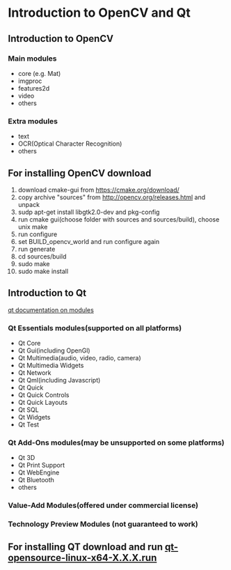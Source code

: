 #  Introduction to OpenCV and Qt
##  Introduction to OpenCV

### Main modules
* core (e.g. Mat)
* imgproc
* features2d
* video
* others

### Extra modules
* text
* OCR(Optical Character Recognition)
* others

## For installing OpenCV download 
1. download cmake-gui from https://cmake.org/download/
2. copy archive "sources" from http://opencv.org/releases.html and unpack
3. sudp apt-get install libgtk2.0-dev and pkg-config
4. run cmake gui(choose folder with sources and sources/build), choose unix make
5. run configure
6. set BUILD_opencv_world and run configure again
7. run generate
8. cd sources/build
9. sudo make
10. sudo make install



## Introduction to Qt
[qt documentation on modules](http://doc.qt.io/qt-5/qtmodules.html)

### Qt Essentials modules(supported on all platforms)
* Qt Core
* Qt Gui(including OpenGl)
* Qt Multimedia(audio, video, radio, camera)
* Qt Multimedia Widgets
* Qt Network
* Qt Qml(including Javascript)
* Qt Quick
* Qt Quick Controls
* Qt Quick Layouts
* Qt SQL
* Qt Widgets
* Qt Test

### Qt Add-Ons modules(may be unsupported on some platforms) 
* Qt 3D
* Qt Print Support
* Qt WebEngine
* Qt Bluetooth
* others

### Value-Add Modules(offered under commercial license) 

### Technology Preview Modules (not guaranteed to work)


## For installing QT download and run [qt-opensource-linux-x64-X.X.X.run](https://download.qt.io/official_releases/)

